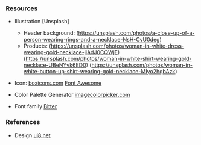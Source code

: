 ### Resources

- Illustration [Unsplash]

  - Header background: (https://unsplash.com/photos/a-close-up-of-a-person-wearing-rings-and-a-necklace-NsH-CvU0deg)
  - Products:
    (https://unsplash.com/photos/woman-in-white-dress-wearing-gold-necklace-jjAdJ0CQWjE)
    (https://unsplash.com/photos/woman-in-white-shirt-wearing-gold-necklace-UBeNYvk6ED0)
    (https://unsplash.com/photos/woman-in-white-button-up-shirt-wearing-gold-necklace-MIyo2hqbAzk)

- Icon: [boxicons.com](https://boxicons.com/)
  [Font Awesome](https://docs.fontawesome.com/web/add-icons/pseudo-elements)

- Color Palette Generator [imagecolorpicker.com](https://imagecolorpicker.com/)
  <!-- - Gray Shades color [open-color](https://yeun.github.io/open-color/) -->
  <!-- - CSS Reset [joshwcomeau.com](https://www.joshwcomeau.com/css/custom-css-reset/#the-css-reset-1) -->
- Font family [Bitter](https://fonts.google.com/share?stroke=Serif)
<!-- - SVG:
  - [Google icon](https://j2team.dev/assets/argon/img/icons/common/google.svg)
  - [Facebook icon](https://j2team.dev/images/brand/facebook.svg) -->

### References

- Design [ui8.net](https://ui8.net/peterdraw-59d38a/products/axels--jewelry-e-commerce-website-ui-figma-template)
  <!-- - Tutorial [KevinPowell](https://www.youtube.com/@KevinPowell/videos) -->
